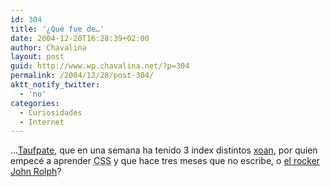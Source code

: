 ```yaml
---
id: 304
title: '¿Qué fue de…'
date: 2004-12-28T16:28:39+02:00
author: Chavalina
layout: post
guid: http://www.wp.chavalina.net/?p=304
permalink: /2004/12/28/post-304/
aktt_notify_twitter:
  - 'no'
categories:
  - Curiosidades
  - Internet
---
```

…<a href="http://www.taufpate.com/" target="_blank">Taufpate</a>, que en una semana ha tenido 3 index distintos <a href="http://toxico.bitacoras.com/" target="_blank">xoan</a>, por quien empecé a aprender <acronym title="Cascade Style Sheets">CSS</acronym> y que hace tres meses que no escribe, o <a href="http://www.trovadores.org/salvaje/" target="_blank">el rocker John Rolph</a>?